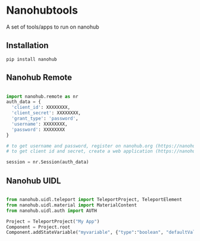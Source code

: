 # Nanohubtools

A set of tools/apps to run on nanohub

## Installation

```bashv
pip install nanohub
```

## Nanohub Remote


```python

import nanohub.remote as nr
auth_data = {
  'client_id': XXXXXXXX,
  'client_secret': XXXXXXXX,
  'grant_type': 'password',
  'username': XXXXXXXX,
  'password': XXXXXXXX
}

# to get username and password, register on nanohub.org (https://nanohub.org/register/)
# to get client id and secret, create a web application (https://nanohub.org/developer/api/applications/new), use "https://127.0.0.1" as Redirect URL

session = nr.Session(auth_data)

```

## Nanohub UIDL

```python

from nanohub.uidl.teleport import TeleportProject, TeleportElement
from nanohub.uidl.material import MaterialContent
from nanohub.uidl.auth import AUTH

Project = TeleportProject("My App")
Component = Project.root
Component.addStateVariable("myvariable", {"type":"boolean", "defaultValue": True})


```




